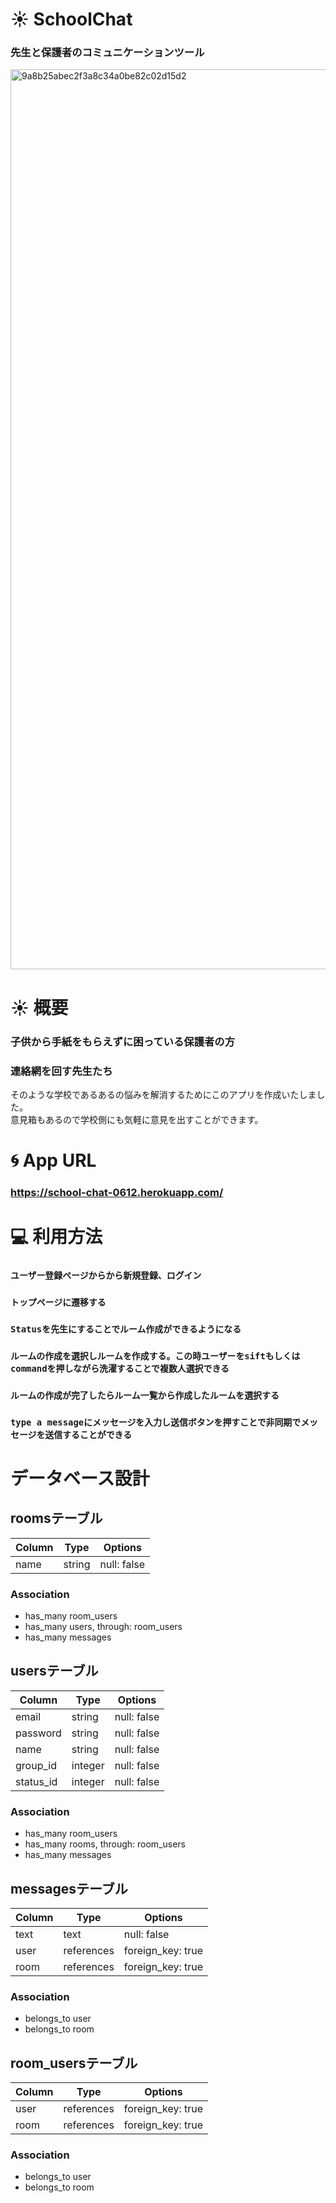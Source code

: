 # :sunny: SchoolChat
### 先生と保護者のコミュニケーションツール

<img width="1440" alt="9a8b25abec2f3a8c34a0be82c02d15d2" src="https://user-images.githubusercontent.com/75475114/106707141-1a451680-6634-11eb-928e-ac738481279a.png">


# :sunny: 概要

### 子供から手紙をもらえずに困っている保護者の方
### 連絡網を回す先生たち

そのような学校であるあるの悩みを解消するためにこのアプリを作成いたしました。<br>
意見箱もあるので学校側にも気軽に意見を出すことができます。


# :cyclone: App URL
### **https://school-chat-0612.herokuapp.com/**


# :computer: 利用方法

### `ユーザー登録ページからから新規登録、ログイン`
### `トップページに遷移する`
### `Statusを先生にすることでルーム作成ができるようになる`
### `ルームの作成を選択しルームを作成する。この時ユーザーをsiftもしくはcommandを押しながら洗濯することで複数人選択できる`
### `ルームの作成が完了したらルーム一覧から作成したルームを選択する`
### `type a messageにメッセージを入力し送信ボタンを押すことで非同期でメッセージを送信することができる`



# データベース設計



## roomsテーブル

| Column      | Type              | Options                         |
| ----------- | ----------------- | ------------------------------- |
| name        | string            | null: false                     |

### Association
- has_many room_users
- has_many users, through: room_users
- has_many messages

## usersテーブル

| Column      | Type              | Options                         |
| ----------- | ----------------- | ------------------------------- |
| email       | string            | null: false                     |
| password    | string            | null: false                     |
| name        | string            | null: false                     |
| group_id    | integer           | null: false                     |
| status_id   | integer           | null: false                     |

### Association
- has_many room_users
- has_many rooms, through: room_users
- has_many messages

<!-- group_idおよびstatus_idはactive_hashにより導入 -->

## messagesテーブル

| Column      | Type              | Options                         |
| ----------- | ----------------- | ------------------------------- |
| text        | text              | null: false                     |
| user        | references        | foreign_key: true               |
| room        | references        | foreign_key: true               |

### Association
- belongs_to user
- belongs_to room

<!-- imageも追加するがactive_strageで実装する -->
## room_usersテーブル

| Column      | Type              | Options                         |
| ----------- | ----------------- | ------------------------------- |
| user        | references        | foreign_key: true               |
| room        | references        | foreign_key: true               |

### Association
- belongs_to user
- belongs_to room
